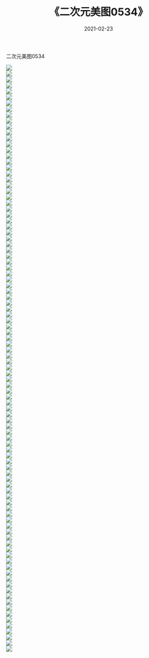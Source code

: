 ﻿---
layout: post
title:  《二次元美图0534》
date:   2021-02-23
img: http://imgx.orgx.ga/二次元/2021/二次元美图0534/000.jpg
categories: [美女, 清纯, 唯美]
---

二次元美图0534

 ![](http://imgx.orgx.ga/二次元/2021/二次元美图0534/001.jpg) <br>![](http://imgx.orgx.ga/二次元/2021/二次元美图0534/002.jpg) <br>![](http://imgx.orgx.ga/二次元/2021/二次元美图0534/003.jpg) <br>![](http://imgx.orgx.ga/二次元/2021/二次元美图0534/004.jpg) <br>![](http://imgx.orgx.ga/二次元/2021/二次元美图0534/005.jpg) <br>![](http://imgx.orgx.ga/二次元/2021/二次元美图0534/006.jpg) <br>![](http://imgx.orgx.ga/二次元/2021/二次元美图0534/007.jpg) <br>![](http://imgx.orgx.ga/二次元/2021/二次元美图0534/008.jpg) <br>![](http://imgx.orgx.ga/二次元/2021/二次元美图0534/009.jpg) <br>![](http://imgx.orgx.ga/二次元/2021/二次元美图0534/010.jpg) <br>![](http://imgx.orgx.ga/二次元/2021/二次元美图0534/011.jpg) <br>![](http://imgx.orgx.ga/二次元/2021/二次元美图0534/012.jpg) <br>![](http://imgx.orgx.ga/二次元/2021/二次元美图0534/013.jpg) <br>![](http://imgx.orgx.ga/二次元/2021/二次元美图0534/014.jpg) <br>![](http://imgx.orgx.ga/二次元/2021/二次元美图0534/015.jpg) <br>![](http://imgx.orgx.ga/二次元/2021/二次元美图0534/016.jpg) <br>![](http://imgx.orgx.ga/二次元/2021/二次元美图0534/017.jpg) <br>![](http://imgx.orgx.ga/二次元/2021/二次元美图0534/018.jpg) <br>![](http://imgx.orgx.ga/二次元/2021/二次元美图0534/019.jpg) <br>![](http://imgx.orgx.ga/二次元/2021/二次元美图0534/020.jpg) <br>![](http://imgx.orgx.ga/二次元/2021/二次元美图0534/021.jpg) <br>![](http://imgx.orgx.ga/二次元/2021/二次元美图0534/022.jpg) <br>![](http://imgx.orgx.ga/二次元/2021/二次元美图0534/023.jpg) <br>![](http://imgx.orgx.ga/二次元/2021/二次元美图0534/024.jpg) <br>![](http://imgx.orgx.ga/二次元/2021/二次元美图0534/025.jpg) <br>![](http://imgx.orgx.ga/二次元/2021/二次元美图0534/026.jpg) <br>![](http://imgx.orgx.ga/二次元/2021/二次元美图0534/027.jpg) <br>![](http://imgx.orgx.ga/二次元/2021/二次元美图0534/028.jpg) <br>![](http://imgx.orgx.ga/二次元/2021/二次元美图0534/029.jpg) <br>![](http://imgx.orgx.ga/二次元/2021/二次元美图0534/030.jpg) <br>![](http://imgx.orgx.ga/二次元/2021/二次元美图0534/031.jpg) <br>![](http://imgx.orgx.ga/二次元/2021/二次元美图0534/032.jpg) <br>![](http://imgx.orgx.ga/二次元/2021/二次元美图0534/033.jpg) <br>![](http://imgx.orgx.ga/二次元/2021/二次元美图0534/034.jpg) <br>![](http://imgx.orgx.ga/二次元/2021/二次元美图0534/035.jpg) <br>![](http://imgx.orgx.ga/二次元/2021/二次元美图0534/036.jpg) <br>![](http://imgx.orgx.ga/二次元/2021/二次元美图0534/037.jpg) <br>![](http://imgx.orgx.ga/二次元/2021/二次元美图0534/038.jpg) <br>![](http://imgx.orgx.ga/二次元/2021/二次元美图0534/039.jpg) <br>![](http://imgx.orgx.ga/二次元/2021/二次元美图0534/040.jpg) <br>![](http://imgx.orgx.ga/二次元/2021/二次元美图0534/041.jpg) <br>![](http://imgx.orgx.ga/二次元/2021/二次元美图0534/042.jpg) <br>![](http://imgx.orgx.ga/二次元/2021/二次元美图0534/043.jpg) <br>![](http://imgx.orgx.ga/二次元/2021/二次元美图0534/044.jpg) <br>![](http://imgx.orgx.ga/二次元/2021/二次元美图0534/045.jpg) <br>![](http://imgx.orgx.ga/二次元/2021/二次元美图0534/046.jpg) <br>![](http://imgx.orgx.ga/二次元/2021/二次元美图0534/047.jpg) <br>![](http://imgx.orgx.ga/二次元/2021/二次元美图0534/048.jpg) <br>![](http://imgx.orgx.ga/二次元/2021/二次元美图0534/049.jpg) <br>![](http://imgx.orgx.ga/二次元/2021/二次元美图0534/050.jpg) <br>![](http://imgx.orgx.ga/二次元/2021/二次元美图0534/051.jpg) <br>![](http://imgx.orgx.ga/二次元/2021/二次元美图0534/052.jpg) <br>![](http://imgx.orgx.ga/二次元/2021/二次元美图0534/053.jpg) <br>![](http://imgx.orgx.ga/二次元/2021/二次元美图0534/054.jpg) <br>![](http://imgx.orgx.ga/二次元/2021/二次元美图0534/055.jpg) <br>![](http://imgx.orgx.ga/二次元/2021/二次元美图0534/056.jpg) <br>![](http://imgx.orgx.ga/二次元/2021/二次元美图0534/057.jpg) <br>![](http://imgx.orgx.ga/二次元/2021/二次元美图0534/058.jpg) <br>![](http://imgx.orgx.ga/二次元/2021/二次元美图0534/059.jpg) <br>![](http://imgx.orgx.ga/二次元/2021/二次元美图0534/060.jpg) <br>![](http://imgx.orgx.ga/二次元/2021/二次元美图0534/061.jpg) <br>![](http://imgx.orgx.ga/二次元/2021/二次元美图0534/062.jpg) <br>![](http://imgx.orgx.ga/二次元/2021/二次元美图0534/063.jpg) <br>![](http://imgx.orgx.ga/二次元/2021/二次元美图0534/064.jpg) <br>![](http://imgx.orgx.ga/二次元/2021/二次元美图0534/065.jpg) <br>![](http://imgx.orgx.ga/二次元/2021/二次元美图0534/066.jpg) <br>![](http://imgx.orgx.ga/二次元/2021/二次元美图0534/067.jpg) <br>![](http://imgx.orgx.ga/二次元/2021/二次元美图0534/068.jpg) <br>![](http://imgx.orgx.ga/二次元/2021/二次元美图0534/069.jpg) <br>![](http://imgx.orgx.ga/二次元/2021/二次元美图0534/070.jpg) <br>![](http://imgx.orgx.ga/二次元/2021/二次元美图0534/071.jpg) <br>![](http://imgx.orgx.ga/二次元/2021/二次元美图0534/072.jpg) <br>![](http://imgx.orgx.ga/二次元/2021/二次元美图0534/073.jpg) <br>![](http://imgx.orgx.ga/二次元/2021/二次元美图0534/074.jpg) <br>![](http://imgx.orgx.ga/二次元/2021/二次元美图0534/075.jpg) <br>![](http://imgx.orgx.ga/二次元/2021/二次元美图0534/076.jpg) <br>![](http://imgx.orgx.ga/二次元/2021/二次元美图0534/077.jpg) <br>![](http://imgx.orgx.ga/二次元/2021/二次元美图0534/078.jpg) <br>![](http://imgx.orgx.ga/二次元/2021/二次元美图0534/079.jpg) <br>![](http://imgx.orgx.ga/二次元/2021/二次元美图0534/080.jpg) <br>![](http://imgx.orgx.ga/二次元/2021/二次元美图0534/081.jpg) <br>![](http://imgx.orgx.ga/二次元/2021/二次元美图0534/082.jpg) <br>![](http://imgx.orgx.ga/二次元/2021/二次元美图0534/083.jpg) <br>![](http://imgx.orgx.ga/二次元/2021/二次元美图0534/084.jpg) <br>![](http://imgx.orgx.ga/二次元/2021/二次元美图0534/085.jpg) <br>![](http://imgx.orgx.ga/二次元/2021/二次元美图0534/086.jpg) <br>![](http://imgx.orgx.ga/二次元/2021/二次元美图0534/087.jpg) <br>![](http://imgx.orgx.ga/二次元/2021/二次元美图0534/088.jpg) <br>![](http://imgx.orgx.ga/二次元/2021/二次元美图0534/089.jpg) <br>![](http://imgx.orgx.ga/二次元/2021/二次元美图0534/090.jpg) <br>![](http://imgx.orgx.ga/二次元/2021/二次元美图0534/091.jpg) <br>![](http://imgx.orgx.ga/二次元/2021/二次元美图0534/092.jpg) <br>![](http://imgx.orgx.ga/二次元/2021/二次元美图0534/093.jpg) <br>![](http://imgx.orgx.ga/二次元/2021/二次元美图0534/094.jpg) <br>![](http://imgx.orgx.ga/二次元/2021/二次元美图0534/095.jpg) <br>![](http://imgx.orgx.ga/二次元/2021/二次元美图0534/096.jpg) <br>![](http://imgx.orgx.ga/二次元/2021/二次元美图0534/097.jpg) <br>![](http://imgx.orgx.ga/二次元/2021/二次元美图0534/098.jpg) <br>![](http://imgx.orgx.ga/二次元/2021/二次元美图0534/099.jpg) <br>![](http://imgx.orgx.ga/二次元/2021/二次元美图0534/100.jpg) <br>